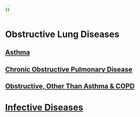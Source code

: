 ```yaml
---
{}
---
```

   
# Obstructive Lung Diseases   
## [Asthma](../Pulmonary%20Medicine/01.%20Diseases%20of%20the%20Airways/Asthma.md)   
## [Chronic Obstructive Pulmonary Disease](../Pulmonary%20Medicine/01.%20Diseases%20of%20the%20Airways/Chronic%20Obstructive%20Pulmonary%20Disease.md)   
## [Obstructive, Other Than Asthma & COPD](../Pulmonary%20Medicine/01.%20Diseases%20of%20the%20Airways/Obstructive%2C%20Other%20Than%20Asthma%20%26%20COPD.md)   
   
# [Infective Diseases](../Pulmonary%20Medicine/05.%20Infections.md)